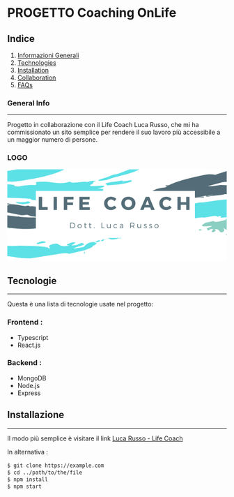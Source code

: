 # PROGETTO Coaching OnLife

## Indice

1. [Informazioni Generali](#general-info)
2. [Technologies](#technologies)
3. [Installation](#installation)
4. [Collaboration](#collaboration)
5. [FAQs](#faqs)

### General Info

---

Progetto in collaborazione con il Life Coach Luca Russo, che mi ha commissionato un sito semplice per rendere il suo lavoro più accessibile a un maggior numero di persone.

### LOGO

![Image text](logo-md.png)

## Tecnologie

---

Questa è una lista di tecnologie usate nel progetto:

### Frontend :

- Typescript
- React.js

### Backend :

- MongoDB
- Node.js
- Express

## Installazione

---

Il modo più semplice è visitare il link [Luca Russo - Life Coach](https://example.com)

In alternativa :

```
$ git clone https://example.com
$ cd ../path/to/the/file
$ npm install
$ npm start
```
